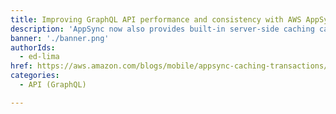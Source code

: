 ```yaml
---
title: Improving GraphQL API performance and consistency with AWS AppSync Caching and DynamoDB Transactions support
description: 'AppSync now also provides built-in server-side caching capabilities for any supported data source, improving the performance of latency-sensitive and high-throughput applications and allowing developers to fetch data from a fast, in-memory, managed cache, delivering data at low latency. In addition to caching, AppSync now also supports transactions with TransactGetItems and TransactWriteItems operations for Amazon DynamoDB data sources and resolvers.'
banner: './banner.png'
authorIds:
  - ed-lima
href: https://aws.amazon.com/blogs/mobile/appsync-caching-transactions/
categories:
  - API (GraphQL)

---
```

